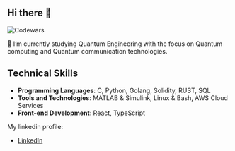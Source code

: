 ## Hi there 👋
![Codewars](https://www.codewars.com/users/Nomad404/badges/small)

🌱 I’m currently studying Quantum Engineering with the focus on Quantum computing and Quantum communication technologies.

## Technical Skills
- **Programming Languages**: C, Python, Golang, Solidity, RUST, SQL
- **Tools and Technologies**: MATLAB & Simulink, Linux & Bash, AWS Cloud Services
- **Front-end Development**: React, TypeScript

My linkedin profile:
- [LinkedIn](https://www.linkedin.com/in/amir-sasanfar)

<!--
**Amir-rep/Amir-rep** is a ✨ _special_ ✨ repository because its `README.md` (this file) appears on your GitHub profile.

Here are some ideas to get you started:

- 🔭 I’m currently working on ...
- 🌱 I’m currently learning ...
- 👯 I’m looking to collaborate on ...
- 🤔 I’m looking for help with ...
- 💬 Ask me about ...
- 📫 How to reach me: ...
- 😄 Pronouns: ...
- ⚡ Fun fact: ...
-->
